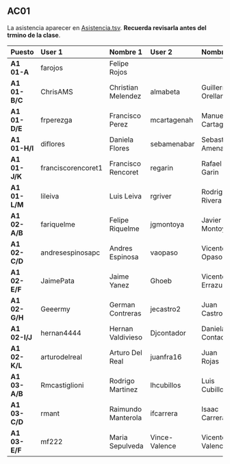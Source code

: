 ## AC01

La asistencia aparecer en [Asistencia.tsv](Asistencia.tsv). **Recuerda revisarla antes del trmino de la clase**.

| Puesto | User 1 | Nombre 1 | User 2 | Nombre 2 |
|:-------|:-------|:---------|:-------|:---------|
| **A1 01-A** | farojos | Felipe Rojos |  |   |
| **A1 01-B/C** | ChrisAMS | Christian Melendez | almabeta | Guillermo Orellana |
| **A1 01-D/E** | frperezga | Francisco Perez | mcartagenah | Manuel Cartagena |
| **A1 01-H/I** | diflores | Daniela Flores | sebamenabar | Sebastian Amenabar |
| **A1 01-J/K** | franciscorencoret1 | Francisco Rencoret | regarin | Rafael Garin |
| **A1 01-L/M** | lileiva | Luis Leiva | rgriver | Rodrigo Rivera |
| **A1 02-A/B** | fariquelme | Felipe Riquelme | jgmontoya | Javier Montoya |
| **A1 02-C/D** | andresespinosapc | Andres Espinosa | vaopaso | Vicente Opaso |
| **A1 02-E/F** | JaimePata | Jaime Yanez | Ghoeb | Vicente Errazuriz |
| **A1 02-G/H** | Geeermy | German Contreras | jecastro2 | Juan Castro |
| **A1 02-I/J** | hernan4444 | Hernan Valdivieso | Djcontador | Daniela Contador |
| **A1 02-K/L** | arturodelreal | Arturo Del Real | juanfra16 | Juan Rojas |
| **A1 03-A/B** | Rmcastiglioni | Rodrigo Martinez | lhcubillos | Luis Cubillos |
| **A1 03-C/D** | rmant | Raimundo Manterola | ifcarrera | Isaac Carrera |
| **A1 03-E/F** | mf222 | Maria Sepulveda | Vince-Valence | Vicente Valencia |